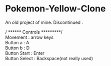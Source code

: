 # Pokemon-Yellow-Clone
An old project of mine. Discontinued .

/ ****** Controls *********/ <br>
Movement      : arrow keys <br>
Button a      : A <br>
Button b      : D <br>
Button Start  : Enter <br>
Button Select : Backspace(not really used) <br>
